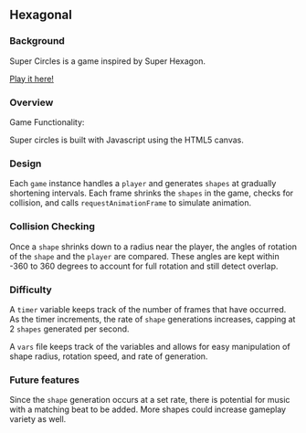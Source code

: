 ## Hexagonal

### Background

Super Circles is a game inspired by Super Hexagon.

[Play it here!](https://amory-peng.github.io/supercircles)

### Overview

Game Functionality:

Super circles is built with Javascript using the HTML5 canvas.

### Design
Each `game` instance handles a `player` and generates `shapes` at gradually shortening intervals. Each frame shrinks the `shapes` in the game, checks for collision, and calls `requestAnimationFrame` to simulate animation.

### Collision Checking
Once a `shape` shrinks down to a radius near the player, the angles of rotation of the `shape` and the `player` are compared. These angles are kept within -360 to 360 degrees to account for full rotation and still detect overlap.

### Difficulty
A `timer` variable keeps track of the number of frames that have occurred. As the timer increments, the rate of `shape` generations increases, capping at 2 `shapes` generated per second.

A `vars` file keeps track of the variables and allows for easy manipulation of shape radius, rotation speed, and rate of generation.

### Future features
Since the `shape` generation occurs at a set rate, there is potential for music with a matching beat to be added. More shapes could increase gameplay variety as well.
